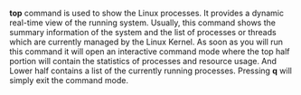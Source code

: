 ****top**** command is used to show the Linux processes. It provides a dynamic real-time view of the running system. Usually, this command shows the summary information of the system and the list of processes or threads which are currently managed by the Linux Kernel. As soon as you will run this command it will open an interactive command mode where the top half portion will contain the statistics of processes and resource usage. And Lower half contains a list of the currently running processes. Pressing __q__ will simply exit the command mode.
